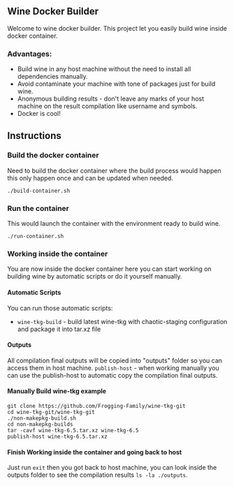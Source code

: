 ## Wine Docker Builder
Welcome to wine docker builder. This project let you easily build wine inside docker container.
### Advantages:

* Build wine in any host machine without the need to install all dependencies manually.
* Avoid contaminate your machine with tone of packages just for build wine.
* Anonymous building results - don't leave any marks of your host machine on the result compilation like username and symbols.
* Docker is cool!

## Instructions
### Build the docker container
Need to build the docker container where the build process would happen this only happen once and can be updated when needed.
```
./build-container.sh
```
### Run the container 
This would launch the container with the environment ready to build wine.
```
./run-container.sh
```
### Working inside the container
You are now inside the docker container here you can start working on building wine by automatic scripts or do it yourself manually.
#### Automatic Scripts
You can run those automatic scripts:
- `wine-tkg-build` - build latest wine-tkg with chaotic-staging configuration and package it into tar.xz file

#### Outputs
All compilation final outputs will be copied into "outputs" folder so you can access them in host machine.
`publish-host` - when working manually you can use the publish-host <filename> to automatic copy the compilation final outputs.

#### Manually Build wine-tkg example
```
git clone https://github.com/Frogging-Family/wine-tkg-git
cd wine-tkg-git/wine-tkg-git
./non-makepkg-build.sh
cd non-makepkg-builds
tar -cavf wine-tkg-6.5.tar.xz wine-tkg-6.5
publish-host wine-tkg-6.5.tar.xz
```
#### Finish Working inside the container and going back to host
Just run `exit` then you got back to host machine, you can look inside the outputs folder to see the compilation results `ls -la ./outputs`.
